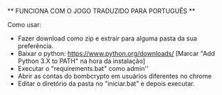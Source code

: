 ** FUNCIONA COM O JOGO TRADUZIDO PARA PORTUGUÊS **

Como usar:

- Fazer download como zip e extrair para alguma pasta da sua preferência.
- Baixar o python: https://www.python.org/downloads/ [Marcar "Add Python 3.X to PATH" na hora da instalação]
- Executar o "requirements.bat" como admin''
- Abrir as contas do bombcrypto em usuários diferentes no chrome
- Editar o diretório da pasta no "iniciar.bat" e depois executar.

